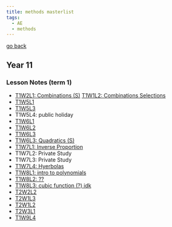 ```yaml
---
title: methods masterlist
tags:
  - AE
  - methods
---
```


[go back](notes/archive/notes.md)

## Year 11

### Lesson Notes (term 1)

- [T1W2L1: Combinations (S)](notes/archive/AEold/methods/lessonnotes/T1W2L1.md)
  [T1W1L2: Combinations Selections](notes/archive/AEold/methods/lessonnotes/T1W1L2.md)
- [T1W5L1](notes/archive/AEold/methods/lessonnotes/T1W5L1.md)
- [T1W5L3](notes/archive/AEold/methods/lessonnotes/T1W5L3.md)
- T1W5L4: public holiday
- [T1W6L1](notes/archive/AEold/methods/lessonnotes/T1W6L1.md)
- [T1W6L2](notes/archive/AEold/methods/lessonnotes/T1W6L2.md)
- [T1W6L3](notes/archive/AEold/methods/lessonnotes/T1W6L3.md)
- [T1W6L3: Quadratics (S)](notes/archive/AEold/methods/lessonnotes/T1W6L4.md)
- [T1W7L1: Inverse Proportion](notes/archive/AEold/methods/lessonnotes/T1W7L1.md)
- T1W7L2: Private Study
- T1W7L3: Private Study
- [T1W7L4: Hyerbolas](notes/archive/AEold/methods/lessonnotes/T1W7L4.md)
- [T1W8L1: intro to polynomials](notes/archive/AEold/methods/lessonnotes/T1W8L1.md)
- [T1W8L2: ??](notes/archive/AEold/methods/lessonnotes/T1W8L2.md)
- [T1W8L3: cubic function (?) idk](notes/archive/AEold/methods/lessonnotes/T1W8L3.md)
- [T2W2L2](notes/archive/AEold/methods/lessonnotes/T2W2L2.md)
- [T2W1L3](notes/archive/AEold/methods/lessonnotes/T2W1L3.md)
- [T2W1L2](notes/archive/AEold/methods/lessonnotes/T2W1L2.md)
- [T2W3L1](notes/archive/AEold/methods/lessonnotes/T2W3L1.md)
- [T1W9L4](notes/archive/AEold/methods/lessonnotes/T1W9L4.md)
